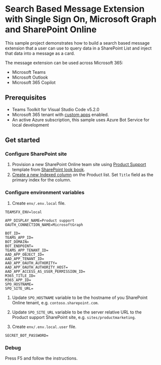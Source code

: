 # Search Based Message Extension with Single Sign On, Microsoft Graph and SharePoint Online

This sample project demonstrates how to build a search based message extension that a user can use to query data in a SharePoint List and inject that data into a message as a card.

The message extension can be used across Microsoft 365:

- Microsoft Teams
- Microsoft Outlook
- Microsoft 365 Copilot

## Prerequisites

- Teams Toolkit for Visual Studio Code v5.2.0
- Microsoft 365 tenant with [custom apps](https://support.microsoft.com/office/add-an-index-to-a-list-or-library-column-f3f00554-b7dc-44d1-a2ed-d477eac463b0) enabled.
- An active Azure subscription, this sample uses Azure Bot Service for local development

## Get started

### Configure SharePoint site

1. Provision a new SharePoint Online team site using [Product Support](https://lookbook.microsoft.com/details/81e2fee3-02a0-427b-af8b-8c7f42010fde) template from [SharePoint look book](https://lookbook.microsoft.com/).
1. [Create a new Indexed column](https://support.microsoft.com/office/add-an-index-to-a-list-or-library-column-f3f00554-b7dc-44d1-a2ed-d477eac463b0) on the Product list. Set `Title` field as the primary index for the column.

### Configure environment variables

1. Create `env/.env.local` file.

```env
TEAMSFX_ENV=local

APP_DISPLAY_NAME=Product support
OAUTH_CONNECTION_NAME=MicrosoftGraph

BOT_ID=
TEAMS_APP_ID=
BOT_DOMAIN=
BOT_ENDPOINT=
TEAMS_APP_TENANT_ID=
AAD_APP_OBJECT_ID=
AAD_APP_TENANT_ID=
AAD_APP_OAUTH_AUTHORITY=
AAD_APP_OAUTH_AUTHORITY_HOST=
AAD_APP_ACCESS_AS_USER_PERMISSION_ID=
M365_TITLE_ID=
M365_APP_ID=
SPO_HOSTNAME=
SPO_SITE_URL=
```

1. Update `SPO_HOSTNAME` variable to be the hostname of you SharePoint Online tenant, e.g. `contoso.sharepoint.com`.
1. Update `SPO_SITE_URL` variable to be the server relative URL to the Product support SharePoint site, e.g. `sites/productmarketing`.

1. Create `env/.env.local.user` file.

```env
SECRET_BOT_PASSWORD=
```

### Debug

Press F5 and follow the instructions.
